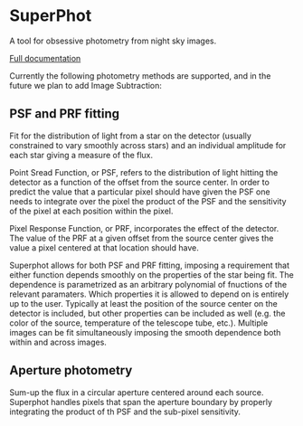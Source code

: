 
SuperPhot
=========

A tool for obsessive photometry from night sky images.

[Full documentation](https://kpenev.github.io/SuperPhot/)

Currently the following photometry methods are supported, and in the future we
plan to add Image Subtraction:

PSF and PRF fitting
-------------------

Fit for the distribution of light from a star on the detector (usually
constrained to vary smoothly across stars) and an individual amplitude for each
star giving a measure of the flux.

Point Sread Function, or PSF, refers to the distribution of light hitting the
detector as a function of the offset from the source center. In order to predict
the value that a particular pixel should have given the PSF one needs to
integrate over the pixel the product of the PSF and the sensitivity of the pixel
at each position within the pixel.

Pixel Response Function, or PRF, incorporates the effect of the detector. The
value of the PRF at a given offset from the source center gives the value a
pixel centered at that location should have. 

Superphot allows for both PSF and PRF fitting, imposing a requirement that
either function depends smoothly on the properties of the star being fit. The
dependence is parametrized as an arbitrary polynomial of fnuctions of the
relevant paramaters. Which properties it is allowed to depend on is entirely up
to the user. Typically at least the position of the source center on the
detector is included, but other properties can be included as well (e.g. the
color of the source, temperature of the telescope tube, etc.). Multiple images
can be fit simultaneously imposing the smooth dependence both within and across
images.

Aperture photometry
-------------------

Sum-up the flux in a circular aperture centered around each source. Superphot
handles pixels that span the aperture boundary by properly integrating the
product of th PSF and the sub-pixel sensitivity.
